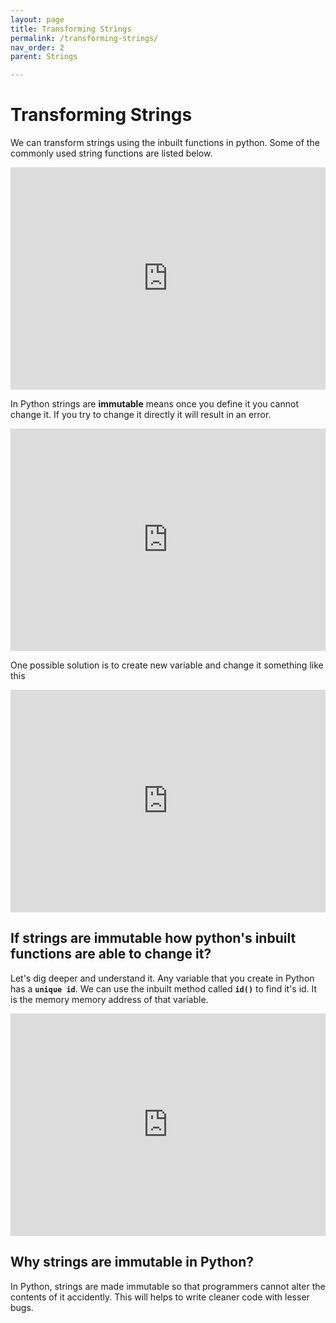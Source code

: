 ```yaml
---
layout: page
title: Transforming Strings
permalink: /transforming-strings/
nav_order: 2
parent: Strings

---
```

# Transforming Strings
We can transform strings using the inbuilt functions in python. Some of the commonly used string functions are listed below.

<iframe src="https://trinket.io/embed/python3/286fb0ca45" width="100%" height="356" frameborder="0" marginwidth="0" marginheight="0" allowfullscreen></iframe>

In Python strings are **immutable** means once you define it you cannot change it. If you try to change it directly it will result in an error.
<iframe src="https://trinket.io/embed/python3/6eb3bbd9ad" width="100%" height="356" frameborder="0" marginwidth="0" marginheight="0" allowfullscreen></iframe>

One possible solution is to create new variable and change it something like this
<iframe src="https://trinket.io/embed/python3/52712c415c" width="100%" height="356" frameborder="0" marginwidth="0" marginheight="0" allowfullscreen></iframe>

## If strings are immutable how python's inbuilt functions are able to change it?
Let's dig deeper and understand it. Any variable that you create in Python has a **`unique id`**. We can use the inbuilt method called **`id()`** to find it's id. It is the memory memory address of that variable.
<iframe src="https://trinket.io/embed/python3/143da0b42e" width="100%" height="356" frameborder="0" marginwidth="0" marginheight="0" allowfullscreen></iframe>



## Why strings are immutable in Python?
In Python, strings are made immutable so that programmers cannot alter the contents of it accidently. This will helps to write cleaner code with lesser bugs.
